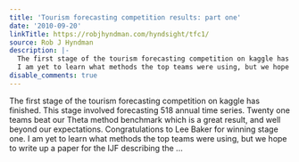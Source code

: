 ```yaml
---
title: 'Tourism forecasting competition results: part one'
date: '2010-09-20'
linkTitle: https://robjhyndman.com/hyndsight/tfc1/
source: Rob J Hyndman
description: |-
  The first stage of the tourism forecasting competition on kaggle has finished. This stage involved forecasting 518 annual time series. Twenty one teams beat our Theta method benchmark which is a great result, and well beyond our expectations. Congratulations to Lee Baker for winning stage one.
  I am yet to learn what methods the top teams were using, but we hope to write up a paper for the IJF describing the ...
disable_comments: true
---
```

The first stage of the tourism forecasting competition on kaggle has finished. This stage involved forecasting 518 annual time series. Twenty one teams beat our Theta method benchmark which is a great result, and well beyond our expectations. Congratulations to Lee Baker for winning stage one.
I am yet to learn what methods the top teams were using, but we hope to write up a paper for the IJF describing the ...